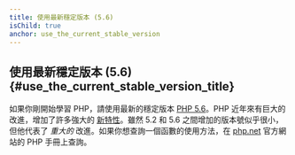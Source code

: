 ```yaml
---
title: 使用最新穩定版本 (5.6)
isChild: true
anchor: use_the_current_stable_version
---
```


## 使用最新穩定版本 (5.6) {#use_the_current_stable_version_title}

如果你剛開始學習 PHP，請使用最新的穩定版本 [PHP 5.6][php-release]。PHP 近年來有巨大的改進，增加了許多強大的 [新特性](#language_highlights)。雖然 5.2 和 5.6 之間增加的版本號似乎很小，但他代表了 _重大的_ 改進。如果你想查詢一個函數的使用方法，在 [php.net][php-docs] 官方網站的 PHP 手冊上查詢。

[php-release]: http://www.php.net/downloads.php
[php-docs]: http://www.php.net/manual/en/
